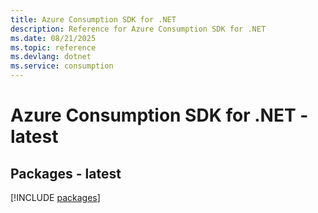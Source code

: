 ```yaml
---
title: Azure Consumption SDK for .NET
description: Reference for Azure Consumption SDK for .NET
ms.date: 08/21/2025
ms.topic: reference
ms.devlang: dotnet
ms.service: consumption
---
```

# Azure Consumption SDK for .NET - latest
## Packages - latest
[!INCLUDE [packages](consumption-index.md)]